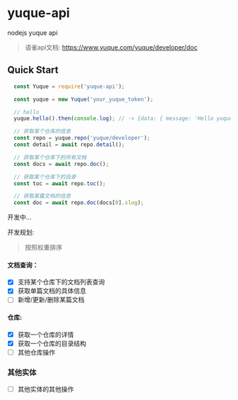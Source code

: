 # yuque-api

nodejs yuque api

> 语雀api文档: https://www.yuque.com/yuque/developer/doc

## Quick Start

```js
  const Yuque = require('yuque-api');

  const yuque = new Yuque('your_yuque_token');

  // hello
  yuque.hello().then(console.log); // -> {data: { message: 'Hello yuque-helper' }}

  // 获取某个仓库的信息
  const repo = yuque.repo('yuque/developer');
  const detail = await repo.detail();

  // 获取某个仓库下的所有文档
  const docs = await repo.doc();

  // 获取某个仓库下的目录
  const toc = await repo.toc();

  // 获取某篇文档的信息
  const doc = await repo.doc(docs[0].slug);
```



开发中...


开发规划:

> 按照权重排序

#### 文档查询：

- [x] 支持某个仓库下的文档列表查询
- [x] 获取单篇文档的具体信息
- [ ] 新增/更新/删除某篇文档

#### 仓库:

- [x] 获取一个仓库的详情
- [x] 获取一个仓库的目录结构
- [ ] 其他仓库操作

### 其他实体
- [ ] 其他实体的其他操作

